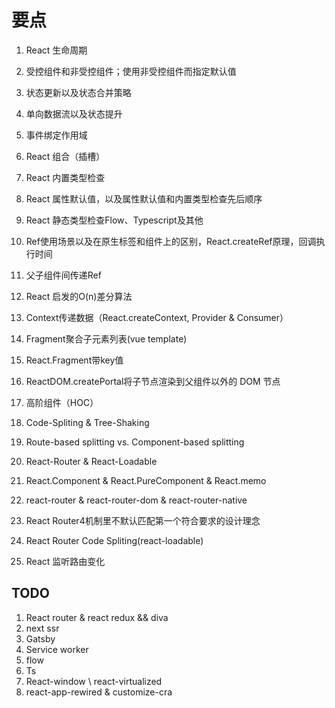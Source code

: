 # 要点

1. React 生命周期
2. 受控组件和非受控组件；使用非受控组件而指定默认值  
3. 状态更新以及状态合并策略  
4. 单向数据流以及状态提升  
5. 事件绑定作用域  
6. React 组合（插槽）  

7. React 内置类型检查  
8. React 属性默认值，以及属性默认值和内置类型检查先后顺序  
9. React 静态类型检查Flow、Typescript及其他  
10. Ref使用场景以及在原生标签和组件上的区别，React.createRef原理，回调执行时间  
11. 父子组件间传递Ref  
12. React 启发的O(n)差分算法  
13. Context传递数据（React.createContext, Provider & Consumer）  
14. Fragment聚合子元素列表(vue template)  
15. React.Fragment带key值  
16. ReactDOM.createPortal将子节点渲染到父组件以外的 DOM 节点  
17. 高阶组件（HOC）
18. Code-Spliting & Tree-Shaking  
19. Route-based splitting vs. Component-based splitting  
20. React-Router & React-Loadable  
21. React.Component & React.PureComponent & React.memo  
22. react-router & react-router-dom & react-router-native
23. React Router4机制里不默认匹配第一个符合要求的设计理念
24. React Router Code Spliting(react-loadable)
25. React 监听路由变化

## TODO

1. React router & react redux && diva  
2. next ssr  
3. Gatsby  
4. Service worker  
5. flow  
6. Ts  
7. React-window \ react-virtualized  
8. react-app-rewired & customize-cra  
